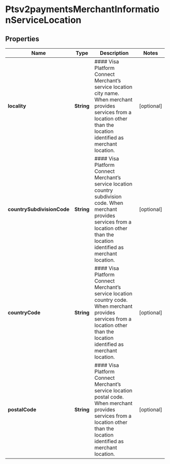 
# Ptsv2paymentsMerchantInformationServiceLocation

## Properties
Name | Type | Description | Notes
------------ | ------------- | ------------- | -------------
**locality** | **String** | #### Visa Platform Connect  Merchant’s service location city name. When merchant provides services from a location other than the location identified as merchant location.  |  [optional]
**countrySubdivisionCode** | **String** | #### Visa Platform Connect  Merchant’s service location country subdivision code. When merchant provides services from a location other than the location identified as merchant location.  |  [optional]
**countryCode** | **String** | #### Visa Platform Connect  Merchant’s service location country code. When merchant provides services from a location other than the location identified as merchant location.  |  [optional]
**postalCode** | **String** | #### Visa Platform Connect  Merchant’s service location postal code. When merchant provides services from a location other than the location identified as merchant location.  |  [optional]



